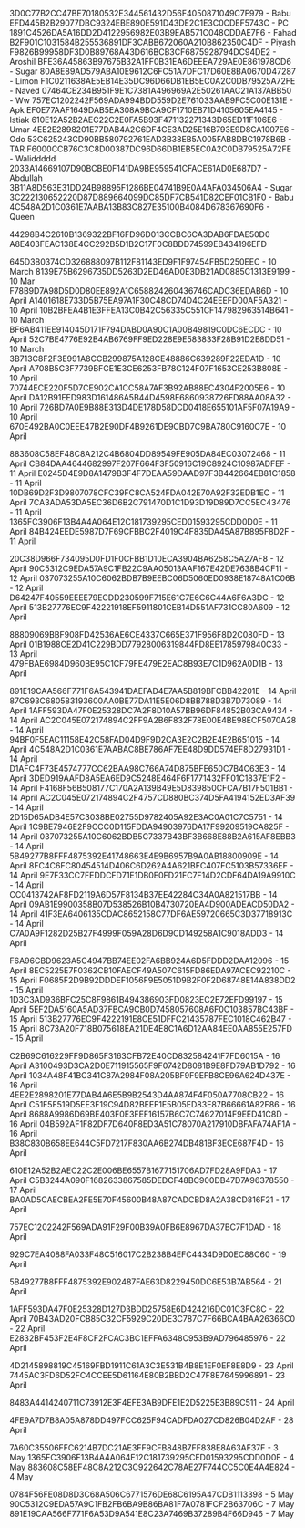 3D0C77B2CC47BE70180532E344561432D56F4050871049C7F979 - Babu
EFD445B2B29077DBC9324EBE890E591D43DE2C1E3C0CDEF5743C - PC
1891C4526DA5A16DD2D4122956982E03B9EAB571C048CDDAE7F6 - Fahad
B2F901C1031584B255536891DF3CABB672060A210B862350C4DF - Piyash
F9826B99958DF3D0B89768A43D616BCB3CF6875928794DC94DE2 - Aroshil
BFE36A45863B97675B32A1FF0B31EA6DEEEA729AE0E861978CD6 - Sugar
80A8E89AD579ABA10E9612C6FC51A7DFC17D60E8BA0670D47287  - Limon
F1C0211638AE5EB14E35DC96D66DB1EB5EC0A2C0DB79525A72FE - Naved
07464CE234B951F9E1C7381A496969A2E50261AAC21A137ABB50 - Ww
757EC1202242F569ADA994BDD559D2E761033AAB9FC5C00E131E - Apk
EF0E77AAF1649DAB5EA308A9BCA9CF1710EB71D4105605EA4145 - Istiak
610E12A52B2AEC22C2E0FA5B93F471132271343D65ED11F106E6 - Umar
4EE2E2898201E77DAB4A2C6DF4CE3AD25E16B793E9D8CA1007E6 - Odo
53C625243CD90BB580792761EAD3B38EB5A005FAB8DBC1978B6B - TAR
F6000CCB76C3C8D00387DC96D66DB1EB5EC0A2C0DB79525A72FE - Waliddddd
2033A14669107D90BCBE0F141DA9BE959541CFACE61AD0E687D7 - Abdullah 
3B11A8D563E31DD24B98895F1286BE04741B9E0A4AFA034506A4 - Sugar
3C222130652220D87D889664099DC85DF7CB541D82CEF01CB1F0 - Babu 
4C548A2D1C0361E7AABA13B83C827E35100B4084D678367690F6 - Queen


44298B4C2610B1369322BF16FD96D013CCBC6CA3DAB6FDAE50D0 
A8E403FEAC138E4CC292B5D1B2C17F0C8BDD74599EB434196EFD 








645D3B0374CD326888097B112F81143ED9F1F97454FB5D250EEC - 10 March
8139E75B6296735DD5263D2ED46AD0E3DB21AD0885C1313E9199 - 10 Mar
F78B9D7A98D5D0D80EE892A1C658824260436746CADC36EDAB6D - 10 April 
A1401618E733D5B75EA97A1F30C48CD74D4C24EEEFD00AF5A321 - 10 April
10B2BFEA4B1E3FFEA13C0B42C56335C551CF147982963514B641 - 10 March
BF6AB411EE914045D171F794DABD0A90C1A00B49819C0DC6ECDC - 10 April
52C7BE4776E92B4AB6769FF9ED228E9E583833F28B91D2E8DD51 - 10 March
3B713C8F2F3E991A8CCB299875A128CE48886C639289F22EDA1D - 10 April
A708B5C3F7739BFCE1E3CE6253FB78C124F07F1653CE253B808E - 10 April
70744ECE220F5D7CE902CA1CC58A7AF3B92AB88EC4304F2005E6 - 10 April
DA12B91EED983D161486A5B44D4598E6860938726FD88AA08A32 - 10 April
726BD7A0E9B88E313D4DE178D58DCD0418E655101AF5F07A19A9 - 10 April
670E492BA0C0EEE47B2E90DF4B9261DE9CBD7C9BA780C9160C7E - 10 April



883608C58EF48C8A212C4B6804DD89549FE905DA84EC03072468 - 11 April
CB84DAA4644682997F207F664F3F50916C19C8924C10987ADFEF - 11 April 
E0245D4E9D8A1479B3F4F7DEAA59DAAD97F3B442664EB81C1858 - 11 April
10DB69D2F3D9807078CFC39FC8CA524FDA042E70A92F32EDB1EC - 11 April
7CA3ADA53DA5EC36D6B2C791470D1C1D93D19D89D7CC5EC43476 - 11 April
1365FC3906F13B4A4A064E12C181739295CED01593295CDD0D0E - 11 April
84B424EEDE5987D7F69CFBBC2F4019C4F835DA45A87B895F8D2F - 11 April

20C38D966F734095D0FD1F0CFBB1D10ECA3904BA6258C5A27AF8 - 12 April
90C5312C9EDA57A9C1FB22C9AA05013AAF167E42DE7638B4CF11 - 12 April
037073255A10C6062BDB7B9EEBC06D5060ED0938E18748A1C06B - 12 April
D64247F40559EEEE79ECDD230599F715E61C7E6C6C44A6F6A3DC - 12 April
513B27776EC9F42221918EF5911801CEB14D551AF731CC80A609 - 12 April


88809069BBF908FD42536AE6CE4337C665E371F956F8D2C080FD - 13 April
01B1988CE2D41C229BDD77928006319844FD8EE1785979840C33 - 13 April
479FBAE6984D960BE95C1CF79FE479E2EAC8B93E7C1D962A0D1B - 13 April

891E19CAA566F771F6A543941DAEFAD4E7AA5B819BFCBB42201E - 14 April
87C693C680583193600AA0BE77DA11E5E06D8BB788D3B7D73089 - 14 April
1AFF593DA47F0E25328DC7A2F8D10A57BB96DF84852B03CA9434 - 14 April
AC2C045E072174894C2FF9A2B6F832F78E00E4BE98ECF5070A28 - 14 April
94BF0F5EAC11158E42C58FAD04D9F9D2CA3E2C2B2E4E2B651015 - 14 April 
4C548A2D1C0361E7AABAC8BE786AF7EE48D9DD574EF8D27931D1 - 14 April
D1AFC4F73E4574777CC62BAA98C766A74D875BFE650C7B4C63E3 - 14 April
3DED919AAFD8A5EA6ED9C5248E464F6F1771432FF01C1837E1F2 - 14 April
F4168F56B508177C170A2A139B49E5D839850CFCA7B17F501BB1 - 14 April
AC2C045E072174894C2F4757CD880BC374D5FA4194152ED3AF39 - 14 April
2D15D65ADB4E57C3038BE02755D9782405A92E3AC0A01C7C5751 - 14 April
1C9BE7946E2F9CCC0D115FDDA94903976DA17F99209519CA825F - 14 April
037073255A10C6062BDB5C7337B43BF3B668E88B2A615AF8EBB3 - 14 April
5B49277B8FFF4875392E41748663E4E9B6957B9A0AB18800909E - 14 April
8FC4C6FC80454514D406C6D262A4A621BFC407FC5103B57336EF - 14 April
9E7F33CC7FEDDCFD71E1DB0E0FD21FC7F14D2CDF64DA19A9910C - 14 April
CC0413742AF8FD2119A6D57F8134B37EE42284C34A0A821517BB - 14 April
09AB1E9900358B07D538526B10B4730720EA4D900ADEACD50DA2 - 14 April
41F3EA6406135CDAC8652158C77DF6AE59720665C3D37718913C - 14 April
C7A0A9F1282D25B27F4999F059A28D6D9CD149258A1C9018ADD3 - 14 April

F6A96CBD9623A5C4947BB74EE02FA6BB924A6D5FDDD2DAA12096 - 15 April
8EC5225E7F0362CB10FAECF49A507C615FD86EDA97ACEC92210C - 15 April
F0685F2D9B92DDDEF1056F9E5051D9B2F0F2D68748E14A838DD2 - 15 April
1D3C3AD936BFC25C8F9861B494386903FD0823EC2E72EFD99197 - 15 April
5EF2DA5160A5AD37FBCA9CB0D7458057608A6F0C103857BC43BF - 15 April
513B27776EC9F4222191E8CE51DFFC21435787FEC1018C462B47 - 15 April
8C73A20F718B075618EA21DE4E8C1A6D12AA84EE0AA855E257FD - 15 April

C2B69C616229FF9D865F3163CFB72E40CD832584241F7FD6015A - 16 April
A3100493D3CA2D0E711915565F9F0742D8081B9E8FD79AB1D792 - 16 April
1034A48F41BC341C87A2984F08A205BF9F9EFB8CE96A624D437E - 16 April
4EE2E2898201E77DAB4A6E5B9B2543D4AA874F4F050A7708CB22 - 16 April
C51F5F519D5EE3F19C94D82BEEF1E5B05ED83E87B66661A82F86 - 16 April
8688A9986D69BE403F0E3FEF16157B6C7C74627014F9EED41C8D - 16 April
04B592AF1F82DF7D640F8ED3A51C78070A217910DBFAFA74AF1A - 16 April
B38C830B658EE644C5FD7217F830AA6B274DB481BF3ECE687F4D - 16 April


610E12A52B2AEC22C2E006BE6557B1677151706AD7FD28A9FDA3 - 17 April
C5B3244A090F1682633867585DEDCF48BC900DB47D7A96378550 - 17 April
BA0AD5CAECBEA2FE5E70F45600B48A87CADCBD8A2A38CD816F21 - 17 April


757EC1202242F569ADA91F29F00B39A0FB6E8967DA37BC7F1DAD - 18 April

929C7EA4088FA033F48C516017C2B238B4EFC4434D9D0EC88C60 - 19 April

5B49277B8FFF4875392E902487FAE63D8229450DC6E53B7AB564 - 21 April

1AFF593DA47F0E25328D127D3BDD25758E6D424216DC01C3FC8C - 22 April
70B43AD20FCB85C32CF5929C20DE3C787C7F66BCA4BAA26366C0 - 22 April
E2832BF453F2E4F8CF2FCAC3BC1EFFA6348C953B9AD796485976 - 22 April


4D2145898819C45169FBD1911C61A3C3E531B4B8E1EF0EF8E8D9 - 23 April
7445AC3FD6D52FC4CCEE5D61164E80B2BBD2C47F8E7645996891 - 23 April


8483A4414240711C73912E3F4EFE3AB9DFE1E2D5225E3B89C511 - 24 April

4FE9A7D7B8A05A878DD497FCC625F94CADFDA027CD826B04D2AF - 28 April


7A60C35506FFC6214B7DC21AE3FF9CFB848B7FF838E8A63AF37F - 3 May
1365FC3906F13B4A4A064E12C181739295CED01593295CDD0D0E - 4 May
883608C58EF48C8A212C3C922642C78AE27F744CC5C0E4A4E824 - 4 May

0784F56FE08D8D3C68A506C6771576DE68C6195A47CDB1113398 - 5 May
90C5312C9EDA57A9C1FB2FB6BA9B86BA81F7A0781FCF2B63706C - 7 May
891E19CAA566F771F6A53D9A541E8C23A7469B37289B4F66D946 - 7 May
